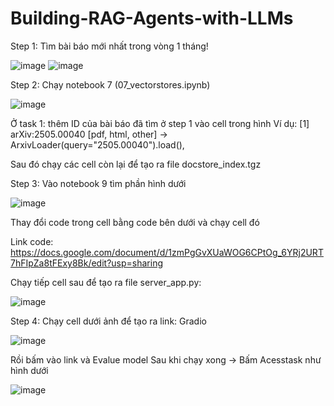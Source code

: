 # Building-RAG-Agents-with-LLMs
Step 1: Tìm bài báo mới nhất trong vòng 1 tháng!

![image](https://github.com/user-attachments/assets/6b236d2a-d686-430a-8726-d52916b5bb17)
![image](https://github.com/user-attachments/assets/dc79a7f8-c4ce-404e-81c6-ebc3d01d2041)

Step 2: Chạy notebook 7 (07_vectorstores.ipynb)

![image](https://github.com/user-attachments/assets/a117e902-937e-4211-b414-a3dd63f048ff)

Ở task 1: thêm ID của bài báo đã tìm ở step 1 vào cell trong hình
Ví dụ: [1] arXiv:2505.00040 [pdf, html, other] -> ArxivLoader(query="2505.00040").load(),

Sau đó chạy các cell còn lại để tạo ra file docstore_index.tgz

Step 3: Vào notebook 9 tìm phần hình dưới

![image](https://github.com/user-attachments/assets/08ad2191-076b-457a-aa36-cca008c645c4)

Thay đổi code trong cell bằng code bên dưới và chạy cell đó

Link code:
https://docs.google.com/document/d/1zmPgGvXUaWOG6CPtOg_6YRj2URT7hFIpZa8tFExy8Bk/edit?usp=sharing

Chạy tiếp cell sau để tạo ra file server_app.py:

![image](https://github.com/user-attachments/assets/746a4ffb-0299-4e37-b575-af5da1d41cc4)

Step 4: Chạy cell dưới ảnh để tạo ra link: Gradio

![image](https://github.com/user-attachments/assets/a5a79cd4-be09-4034-b808-b009bac477b9)

Rồi bấm vào link và Evalue model
Sau khi chạy xong -> Bấm Acesstask như hình dưới

![image](https://github.com/user-attachments/assets/dca604a1-cd30-4bdf-9f67-c8e700194db8)






